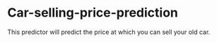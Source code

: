 # Car-selling-price-prediction
This predictor will predict the price at which you can sell your old car.
